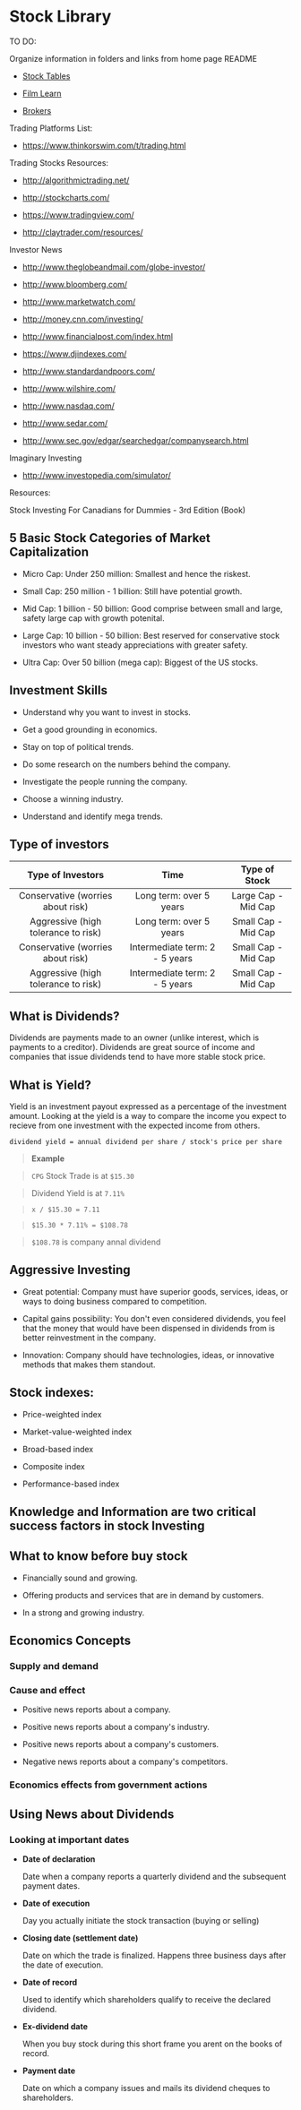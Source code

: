 # Stock Library

TO DO:

Organize information in folders and links from home page README

* [Stock Tables](stock-tables/README.md)

* [Film Learn](film-learn/README.md)

* [Brokers](brokers/README.md)

Trading Platforms List:

* https://www.thinkorswim.com/t/trading.html

Trading Stocks Resources:

* http://algorithmictrading.net/

* http://stockcharts.com/

* https://www.tradingview.com/

* http://claytrader.com/resources/

Investor News

* http://www.theglobeandmail.com/globe-investor/

* http://www.bloomberg.com/

* http://www.marketwatch.com/

* http://money.cnn.com/investing/

* http://www.financialpost.com/index.html

* https://www.djindexes.com/

* http://www.standardandpoors.com/

* http://www.wilshire.com/

* http://www.nasdaq.com/

* http://www.sedar.com/

* http://www.sec.gov/edgar/searchedgar/companysearch.html


Imaginary Investing

* http://www.investopedia.com/simulator/


Resources:

Stock Investing For Canadians for Dummies - 3rd Edition (Book)


## 5 Basic Stock Categories of Market Capitalization

* Micro Cap: Under 250 million: Smallest and hence the riskest.

* Small Cap: 250 million - 1 billion: Still have potential growth.

* Mid Cap: 1 billion - 50 billion: Good comprise between small and large, safety large cap with growth potenital.

* Large Cap: 10 billion - 50 billion: Best reserved for conservative stock investors who want steady appreciations with greater safety.

* Ultra Cap: Over 50 billion (mega cap): Biggest of the US stocks.

## Investment Skills

* Understand why you want to invest in stocks.

* Get a good grounding in economics.

* Stay on top of political trends.

* Do some research on the numbers behind the company.

* Investigate the people running the company.

* Choose a winning industry.

* Understand and identify mega trends.

## Type of investors

| Type of Investors   | Time            | Type of Stock   |
| :-----------------: | :-------------: | :-------------: |
| Conservative (worries about risk) | Long term: over 5 years  | Large Cap - Mid Cap |
| Aggressive (high tolerance to risk) | Long term: over 5 years | Small Cap - Mid Cap |
| Conservative (worries about risk) | Intermediate term: 2 - 5 years | Small Cap - Mid Cap |
| Aggressive (high tolerance to risk) | Intermediate term: 2 - 5 years | Small Cap - Mid Cap |

## What is Dividends?

Dividends are payments made to an owner (unlike interest, which is payments to a creditor). Dividends are great source of income and companies that issue dividends tend to have more stable stock price.

## What is Yield?

Yield is an investment payout expressed as a percentage of the investment amount. Looking at the yield is a way to compare the income you expect to recieve from one investment with the expected income from others.

`dividend yield = annual dividend per share / stock's price per share`

> **Example**

> `CPG` Stock Trade is at `$15.30`

> Dividend Yield is at `7.11%`

> `x / $15.30 = 7.11`

> `$15.30 * 7.11% = $108.78`

> `$108.78` is company annal dividend

## Aggressive Investing

* Great potential: Company must have superior goods, services, ideas, or ways to doing business compared to competition.

* Capital gains possibility: You don't even considered dividends, you feel that the money that would have been dispensed in dividends from is better reinvestment in the company.

* Innovation: Company should have technologies, ideas, or innovative methods that makes them standout.

## Stock indexes:

* Price-weighted index

* Market-value-weighted index

* Broad-based index

* Composite index

* Performance-based index

## Knowledge and Information are two critical success factors in stock Investing

## What to know before buy stock

* Financially sound and growing.

* Offering products and services that are in demand by customers.

* In a strong and growing industry.

## Economics Concepts

### Supply and demand

### Cause and effect

* Positive news reports about a company.

* Positive news reports about a company's industry.

* Positive news reports about a company's customers.

* Negative news reports about a company's competitors.

### Economics effects from government actions

## Using News about Dividends

### Looking at important dates

* **Date of declaration**

    Date when a company reports a quarterly dividend and the subsequent payment dates.

* **Date of execution**

    Day you actually initiate the stock transaction (buying or selling)

* **Closing date (settlement date)**

    Date on which the trade is finalized. Happens three business days after the date of execution.

* **Date of record**

    Used to identify which shareholders qualify to receive the declared dividend.

* **Ex-dividend date**

    When you buy stock during this short frame you arent on the books of record.

* **Payment date**

    Date on which a company issues and mails its dividend cheques to shareholders.
